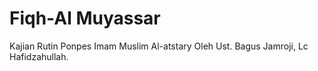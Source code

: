 # Fiqh-Al Muyassar

Kajian Rutin Ponpes Imam Muslim Al-atstary Oleh Ust. Bagus Jamroji, Lc Hafidzahullah.